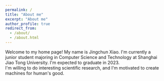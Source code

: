 ```yaml
---
permalink: /
title: "About me"
excerpt: "About me"
author_profile: true
redirect_from: 
  - /about/
  - /about.html
---
```


Welcome to my home page! My name is Jingchun Xiao. I'm currently a junior student majoring in Computer Science and Technology at Shanghai Jiao Tong University. I'm expected to graduate in 2023.  
I'm willing to do interesting scientific research, and I'm motivated to create machines for human's good.

